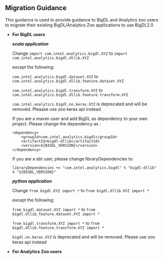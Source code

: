 ## Migration Guidance

This guidance is used to provide guidance to BigDL and Analytics zoo users to migrate their existing BigDL/Analytics Zoo applications to use BigDL2.0

* **For BigDL users**

   ***scala application***

   Change ```import com.intel.analytics.bigdl.XYZ``` to ```import com.intel.analytics.bigdl.dllib.XYZ```

    except the following:

   ```com.intel.analytics.bigdl.dataset.XYZ``` to ```com.intel.analytics.bigdl.dllib.feature.dataset.XYZ```

   ```com.intel.analytics.bigdl.transform.XYZ``` to ```com.intel.analytics.bigdl.dllib.feature.transform.XYZ```
   
   ```com.intel.analytics.bigdl.nn.keras.XYZ``` is deprecated and will be removed. Pleaase use zoo keras api instead

   If you are a maven user and add BigDL as dependency to your own project. Please change the dependency as :
   ```
   <dependency>
       <groupId>com.intel.analytics.bigdl</groupId>
       <artifactId>bigdl-dllib</artifactId>
       <version>${BIGDL_VERSION}</version>
   </dependency>
   ```

   If you are a sbt user, please change libraryDependencies to:
   ```
   libraryDependencies += "com.intel.analytics.bigdl" % "bigdl-dllib" % "${BIGDL_VERSION}"
   ```

   ***python application***

    Change ```from bigdl.XYZ import *``` to ```from bigdl.dllib.XYZ import *```

    except the following:

   ```from bigdl.dataset.XYZ import *``` to ```from bigdl.dllib.feature.dataset.XYZ import *```

   ```from bigdl.transform.XYZ import *``` to ```from bigdl.dllib.feature.transform.XYZ import *```

   ```bigdl.nn.keras.XYZ``` is deprecated and will be removed. Please use zoo keras api instead

* **For Analytics Zoo users**
